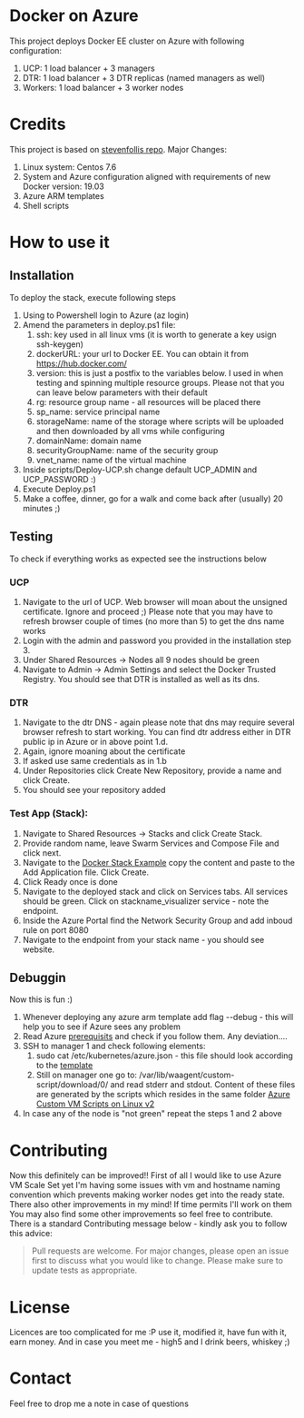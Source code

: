 # Docker on Azure

This project deploys Docker EE cluster on Azure with following configuration:
1. UCP: 1 load balancer + 3 managers
2. DTR: 1 load balancer + 3 DTR replicas (named managers as well)
3. Workers: 1 load balancer + 3 worker nodes

# Credits
This project is based on [stevenfollis repo](https://github.com/microsoft/Docker-EE-on-Azure-Stack-Deployment/commits?author=stevenfollis).
Major Changes:
1. Linux system: Centos 7.6
2. System and Azure configuration aligned with requirements of new Docker version: 19.03
3. Azure ARM templates
4. Shell scripts

# How to use it

## Installation
To deploy the stack, execute following steps

1. Using to Powershell login to Azure (az login)
2. Amend the parameters in deploy.ps1 file:
    1. ssh: key used in all linux vms (it is worth to generate a key usign ssh-keygen)
    2. dockerURL: your url to Docker EE. You can obtain it from https://hub.docker.com/
    3. version: this is just a postfix to the variables below. I used in when testing and spinning multiple resource groups. Please not that you can leave below parameters with their default
    4. rg: resource group name - all resources will be placed there
    5. sp_name: service principal name
    6. storageName: name of the storage where scripts will be uploaded and then downloaded by all vms while configuring
    7. domainName: domain name
    8. securityGroupName: name of the security group
    9. vnet_name: name of the virtual machine
3. Inside scripts/Deploy-UCP.sh change default UCP_ADMIN and UCP_PASSWORD :)
4. Execute Deploy.ps1
5. Make a coffee, dinner, go for a walk and come back after (usually) 20 minutes ;)

## Testing
To check if everything works as expected see the instructions below
### UCP
1. Navigate to the url of UCP. Web browser will moan about the unsigned certificate. Ignore and proceed ;) Please note that you may have to refresh browser couple of times (no more than 5) to get the dns name works
2. Login with the admin and password you provided in the installation step 3.
3. Under Shared Resources -> Nodes all 9 nodes should be green
4. Navigate to Admin -> Admin Settings and select the Docker Trusted Registry. You should see that DTR is installed as well as its dns.
### DTR
1. Navigate to the dtr DNS - again please note that dns may require several browser refresh to start working. You can find dtr address either in DTR public ip in Azure or in above point 1.d.
2. Again, ignore moaning about the certificate
3. If asked use same credentials as in 1.b
4. Under Repositories click Create New Repository, provide a name and click Create.
5. You should see your repository added
### Test App (Stack):
1. Navigate to Shared Resources -> Stacks and click Create Stack. 
2. Provide random name, leave Swarm Services and Compose File and click next.
3. Navigate to the [Docker Stack Example](https://raw.githubusercontent.com/dockersamples/example-voting-app/master/docker-stack.yml) copy the content and paste to the Add Application file. Click Create.
4. Click Ready once is done
5. Navigate to the deployed stack and click on Services tabs. All services should be green. Click on stackname_visualizer service - note the endpoint.
6. Inside the Azure Portal find the Network Security Group and add inboud rule on port 8080
7. Navigate to the endpoint from your stack name - you should see website.

## Debuggin
Now this is fun :)
1. Whenever deploying any azure arm template add flag --debug - this will help you to see if Azure sees any problem
2. Read Azure [prerequisits](https://docs.docker.com/ee/ucp/admin/install/cloudproviders/install-on-azure/) and check if you follow them. Any deviation....
1. SSH to manager 1 and check following elements:
    1. sudo cat /etc/kubernetes/azure.json - this file should look according to the [template](https://github.com/kubernetes/cloud-provider-azure/blob/master/docs/cloud-provider-config.md)
    2. Still on manager one go to: /var/lib/waagent/custom-script/download/0/ and read stderr and stdout. Content of these files are generated by the scripts which resides in the same folder [Azure Custom VM Scripts on Linux v2](https://docs.microsoft.com/en-us/azure/virtual-machines/extensions/custom-script-linux)
2. In case any of the node is "not green" repeat the steps 1 and 2 above


# Contributing
Now this definitely can be improved!! First of all I would like to use Azure VM Scale Set yet I'm having some issues with vm and hostname naming convention which prevents making worker nodes get into the ready state. There also other improvements in my mind! If time permits I'll work on them
You may also find some other improvements so feel free to contribute.
There is a standard Contributing message below - kindly ask you to follow this advice:

> Pull requests are welcome. For major changes, please open an issue first to discuss what you would like to change.
> Please make sure to update tests as appropriate.

# License
Licences are too complicated for me :P use it, modified it, have fun with it, earn money. And in case you meet me - high5 and I drink beers, whiskey ;)

# Contact
Feel free to drop me a note in case of questions